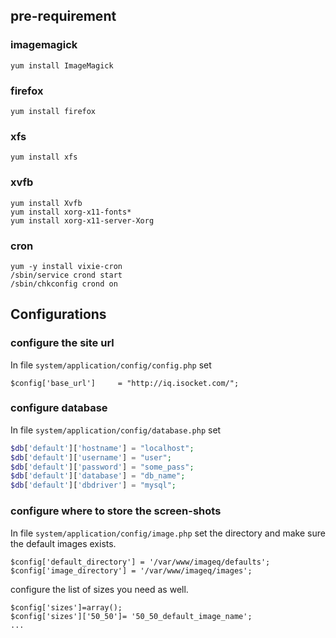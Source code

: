 ## pre-requirement

### imagemagick

    yum install ImageMagick

### firefox

    yum install firefox

### xfs
   
    yum install xfs

### xvfb
    
    yum install Xvfb
    yum install xorg-x11-fonts*
    yum install xorg-x11-server-Xorg

### cron

    yum -y install vixie-cron
    /sbin/service crond start
    /sbin/chkconfig crond on

## Configurations

### configure the site url

In file `system/application/config/config.php` set 

    $config['base_url']     = "http://iq.isocket.com/";

### configure database 

In file `system/application/config/database.php` set

   ```php
$db['default']['hostname'] = "localhost";
$db['default']['username'] = "user";
$db['default']['password'] = "some_pass";
$db['default']['database'] = "db_name";
$db['default']['dbdriver'] = "mysql";
   ```

### configure where to store the screen-shots

In file `system/application/config/image.php` set the directory and make sure the default images exists.

    $config['default_directory'] = '/var/www/imageq/defaults';
    $config['image_directory'] = '/var/www/imageq/images';

configure the list of sizes you need as well.

    $config['sizes']=array();
    $config['sizes']['50_50']= '50_50_default_image_name';
    ...
    
